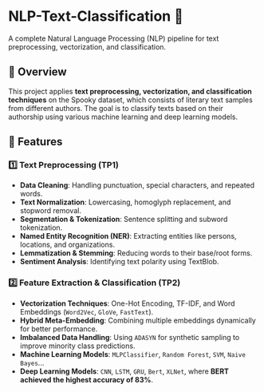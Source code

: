 # NLP-Text-Classification 🚀  
A complete Natural Language Processing (NLP) pipeline for text preprocessing, vectorization, and classification.  

## 📌 Overview  
This project applies **text preprocessing, vectorization, and classification techniques** on the Spooky dataset, which consists of literary text samples from different authors. The goal is to classify texts based on their authorship using various machine learning and deep learning models.

## 📂 Features  
### **1️⃣ Text Preprocessing (TP1)**  
- **Data Cleaning**: Handling punctuation, special characters, and repeated words.  
- **Text Normalization**: Lowercasing, homoglyph replacement, and stopword removal.  
- **Segmentation & Tokenization**: Sentence splitting and subword tokenization.  
- **Named Entity Recognition (NER)**: Extracting entities like persons, locations, and organizations.  
- **Lemmatization & Stemming**: Reducing words to their base/root forms.  
- **Sentiment Analysis**: Identifying text polarity using TextBlob.  

### **2️⃣ Feature Extraction & Classification (TP2)**  
- **Vectorization Techniques**: One-Hot Encoding, TF-IDF, and Word Embeddings (`Word2Vec`, `GloVe`, `FastText`).  
- **Hybrid Meta-Embedding**: Combining multiple embeddings dynamically for better performance.  
- **Imbalanced Data Handling**: Using `ADASYN` for synthetic sampling to improve minority class predictions.  
- **Machine Learning Models**: `MLPClassifier`, `Random Forest`, `SVM`, `Naive Bayes`...  
- **Deep Learning Models**: `CNN`, `LSTM`, `GRU`, `Bert`, `XLNet`, where **BERT achieved the highest accuracy of 83%**.  
